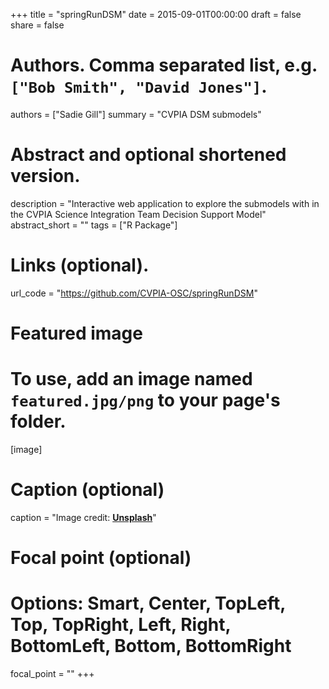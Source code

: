 +++
title = "springRunDSM"
date = 2015-09-01T00:00:00
draft = false
share = false

# Authors. Comma separated list, e.g. `["Bob Smith", "David Jones"]`.
authors = ["Sadie Gill"]
summary = "CVPIA DSM submodels"


# Abstract and optional shortened version.
description = "Interactive web application to explore the submodels with in the CVPIA Science Integration Team Decision Support Model"
abstract_short = ""
tags = ["R Package"]


# Links (optional).
url_code = "https://github.com/CVPIA-OSC/springRunDSM"


# Featured image
# To use, add an image named `featured.jpg/png` to your page's folder. 
[image]
  # Caption (optional)
  caption = "Image credit: [**Unsplash**](https://unsplash.com/photos/jdD8gXaTZsc)"

  # Focal point (optional)
  # Options: Smart, Center, TopLeft, Top, TopRight, Left, Right, BottomLeft, Bottom, BottomRight
  focal_point = ""
+++
